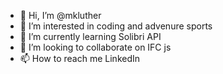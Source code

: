 - 👋 Hi, I’m @mkluther
- 👀 I’m interested in coding and advenure sports
- 🌱 I’m currently learning Solibri API
- 💞️ I’m looking to collaborate on IFC js
- 📫 How to reach me LinkedIn 

<!---
mkluther/mkluther is a ✨ special ✨ repository because its `README.md` (this file) appears on your GitHub profile.
You can click the Preview link to take a look at your changes.
--->
